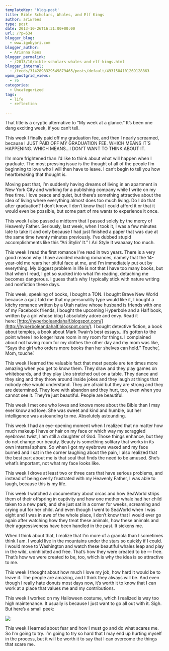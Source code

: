 ```yaml
---
templateKey: 'blog-post'
title: Bible Scholars, Whales, and Elf Kings
author: ariwrees
type: post
date: 2013-10-26T16:31:00+00:00
url: /?p=534
blogger_blog:
  - www.igobyari.com
blogger_author:
  - Arianna Rees
blogger_permalink:
  - /2013/10/bible-scholars-whales-and-elf-kings.html
blogger_internal:
  - /feeds/3142898329549879465/posts/default/4931584101269128863
wpmm_postgrid_views:
  - 76
categories:
  - Uncategorized
tags:
  - life
  - reflection

---
```

That title is a cryptic alternative to “My week at a glance.” It’s been one dang exciting week, if you can’t tell.

This week I finally paid off my graduation fee, and then I nearly screamed, because I JUST PAID OFF MY GRADUATION FEE. WHICH MEANS IT’S HAPPENING. WHICH MEANS…I DON’T WANT TO THINK ABOUT IT.

I’m more frightened than I’d like to think about what will happen when I graduate. The most pressing issue is the thought of all of the people I’m beginning to love who I will then have to leave. I can’t begin to tell you how heartbreaking that thought is.

Moving past that, I’m suddenly having dreams of living in an apartment in New York City and working for a publishing company while I write on my free time. I love peace and quiet, but there’s something attractive about the idea of living where everything almost does too much living. Do I do that after graduation? I don’t know. I don’t know that I could afford it or that it would even be possible, but some part of me wants to experience it once.

This week I also passed a midterm that I passed solely by the mercy of Heavenly Father. Seriously, last week, when I took it, I was a few minutes late to take it and only because I had just finished a paper that was due at the same time twenty minutes previously. I’ve dubbed stupid accomplishments like this “Ari Stylin’ It.” I Ari Style It waaaaay too much.

This week I read the first romance I’ve read in two years. There is a very good reason why I have avoided reading romances, namely that the 14-year-old me rears her pitiful face at me, and I’m immediately put out by everything. My biggest problem in life is not that I have too many books, but that when I read, I get so sucked into what I’m reading, detaching me becomes dangerous. I guess that’s why I typically stick with nature writing and nonfiction these days.

This week, speaking of books, I bought a TON. I bought Brave New World because a quiz told me that my personality type would like it, I bought a kitchy romance written by a Utah native whose husband is friends with one of my Facebook friends, I bought the upcoming Hyperbole and a Half book, written by a girl whose blog I absolutely adore and envy. Read it here: [http://hyperboleandahalf.blogspot.com/](http://hyperboleandahalf.blogspot.com/). I bought detective fiction, a book about temples, a book about Mark Twain’s best essays…it’s gotten to the point where I no longer have room in my room for things. I complained about not having room for my clothes the other day and my mom was like, “Says the girl who orders more books than her shelves can hold.” Touche’, Mom, touche’.

This week I learned the valuable fact that most people are ten times more amazing when you get to know them. They draw and they play games on whiteboards, and they play Uno stretched out on a table. They dance and they sing and they throw around inside jokes and they laugh at things that nobody else would understand. They are afraid but they are strong and they are determined. They love with abandon and they hurt, too, even when you cannot see it. They’re just beautiful. People are beautiful.

This week I met one who loves and knows more about the Bible than I may ever know and love. She was sweet and kind and humble, but her intelligence was astounding to me. Absolutely astounding.

This week I had an eye-opening moment when I realized that no matter how much makeup I have or hair on my face or which way my scraggled eyebrows twist, I am still a daughter of God. Those things enhance, but they do not change our beauty. Beauty is something solitary that works in its own internal sphere. So when I got my eyebrows waxed and my face burned and I sat in the corner laughing about the pain, I also realized that the best part about me is that soul that finds the need to be amused. She’s what’s important, not what my face looks like.

This week I drove at least two or three cars that have serious problems, and instead of being overly frustrated with my Heavenly Father, I was able to laugh, because this is my life.

This week I watched a documentary about orcas and how SeaWorld strips them of their offspring in captivity and how one mother whale had her child taken to a new park, and she just sat in a corner for weeks, screaming and crying out for her child. And even though I went to SeaWorld when I was eight and I was in awe of the whole place, I don’t know that I would ever go again after watching how they treat these animals, how these animals and their aggressiveness have been handled in the past. It sickens me.

When I think about that, I realize that I’m more of a granola than I sometimes think I am. I would live in the mountains under the stars so quickly if I could. I would move to Washington and watch these beautiful whales leap and play in the wild, uninhibited and free. That’s how they were created to be — free. That’s how we were created to be, too, which is why the idea is so attractive to me.

This week I thought about how much I love my job, how hard it would be to leave it. The people are amazing, and I think they always will be. And even though I really hate donuts most days now, it’s worth it to know that I can work at a place that values me and my contributions.

This week I worked on my Halloween costume, which I realized is way too high maintenance. It usually is because I just want to go all out with it. Sigh. But here’s a small peek:

[![](https://www.igobyari.com/wp-content/uploads/2013/10/Image306.jpg)](https://www.igobyari.com/wp-content/uploads/2013/10/Image306.jpg)

This week I learned about fear and how I must go and do what scares me. So I’m going to try. I’m going to try so hard that I may end up hurting myself in the process, but it will be worth it to say that I can overcome the things that scare me.